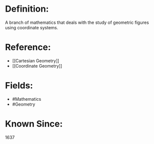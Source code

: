 

# Definition:
A branch of mathematics that deals with the study of geometric figures using coordinate systems.

# Reference:
- [[Cartesian Geometry]]
- [[Coordinate Geometry]]

# Fields: 
- #Mathematics
- #Geometry

# Known Since:
1637

